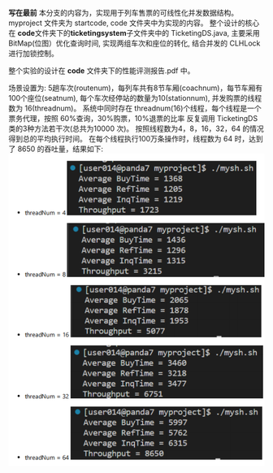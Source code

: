 **写在最前**
本分支的内容为，实现用于列车售票的可线性化并发数据结构。
myproject 文件夹为 startcode, code 文件夹中为实现的内容。
整个设计的核心在 **code**文件夹下的**ticketingsystem**子文件夹中的 TicketingDS.java,
主要采用 BitMap(位图）优化查询时间, 实现两组车次和座位的转化, 结合并发的 CLHLock 进行加锁控制。

整个实验的设计在 **code** 文件夹下的性能评测报告.pdf 中。

场景设置为: 5趟车次(routenum)，每列车共有8节车厢(coachnum)，每节车厢有100个座位(seatnum),
每个车次经停站的数量为10(stationnum), 并发购票的线程数为 16(threadnum)。
系统中同时存在 threadnum(16)个线程，每个线程是一个票务代理，按照 60%查询，30%购票，10%退票的比率
反复调用 TicketingDS 类的3种方法若干次(总共为10000 次)。
按照线程数为4，8，16，32，64 的情况得到总的平均执行时间。
在每个线程执行100万条操作时，线程数为 64 时，达到了 8650 的吞吐量，结果如下:
![result](https://github.com/Fi-tang/Concurrent_data_structure_and_multicore_programming_lab/blob/TicketingDS/result.PNG)

